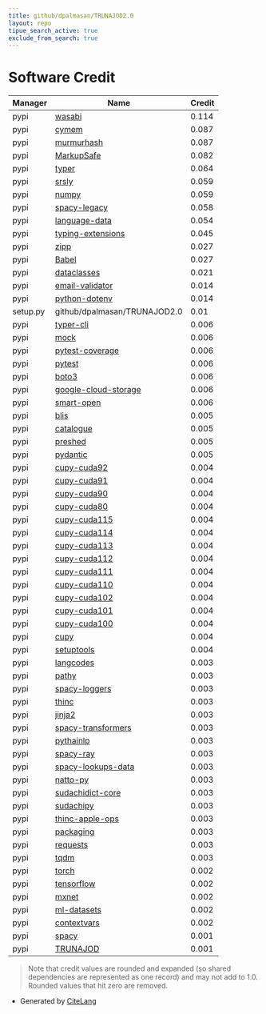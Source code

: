 ```yaml
---
title: github/dpalmasan/TRUNAJOD2.0
layout: repo
tipue_search_active: true
exclude_from_search: true
---
```

# Software Credit

|Manager|Name|Credit|
|-------|----|------|
|pypi|[wasabi](https://ines.io)|0.114|
|pypi|[cymem](https://github.com/explosion/cymem)|0.087|
|pypi|[murmurhash](https://github.com/explosion/murmurhash)|0.087|
|pypi|[MarkupSafe](https://palletsprojects.com/p/markupsafe/)|0.082|
|pypi|[typer](https://github.com/tiangolo/typer)|0.064|
|pypi|[srsly](https://github.com/explosion/srsly)|0.059|
|pypi|[numpy](https://pypi.org/project/numpy)|0.059|
|pypi|[spacy-legacy](https://spacy.io)|0.058|
|pypi|[language-data](https://pypi.org/project/language-data)|0.054|
|pypi|[typing-extensions](https://pypi.org/project/typing-extensions)|0.045|
|pypi|[zipp](https://pypi.org/project/zipp)|0.027|
|pypi|[Babel](https://pypi.org/project/Babel)|0.027|
|pypi|[dataclasses](https://pypi.org/project/dataclasses)|0.021|
|pypi|[email-validator](https://pypi.org/project/email-validator)|0.014|
|pypi|[python-dotenv](https://pypi.org/project/python-dotenv)|0.014|
|setup.py|github/dpalmasan/TRUNAJOD2.0|0.01|
|pypi|[typer-cli](https://pypi.org/project/typer-cli)|0.006|
|pypi|[mock](https://pypi.org/project/mock)|0.006|
|pypi|[pytest-coverage](https://pypi.org/project/pytest-coverage)|0.006|
|pypi|[pytest](https://pypi.org/project/pytest)|0.006|
|pypi|[boto3](https://pypi.org/project/boto3)|0.006|
|pypi|[google-cloud-storage](https://pypi.org/project/google-cloud-storage)|0.006|
|pypi|[smart-open](https://pypi.org/project/smart-open)|0.006|
|pypi|[blis](https://github.com/explosion/cython-blis)|0.005|
|pypi|[catalogue](https://github.com/explosion/catalogue)|0.005|
|pypi|[preshed](https://github.com/explosion/preshed)|0.005|
|pypi|[pydantic](https://github.com/samuelcolvin/pydantic)|0.005|
|pypi|[cupy-cuda92](https://pypi.org/project/cupy-cuda92)|0.004|
|pypi|[cupy-cuda91](https://pypi.org/project/cupy-cuda91)|0.004|
|pypi|[cupy-cuda90](https://pypi.org/project/cupy-cuda90)|0.004|
|pypi|[cupy-cuda80](https://pypi.org/project/cupy-cuda80)|0.004|
|pypi|[cupy-cuda115](https://pypi.org/project/cupy-cuda115)|0.004|
|pypi|[cupy-cuda114](https://pypi.org/project/cupy-cuda114)|0.004|
|pypi|[cupy-cuda113](https://pypi.org/project/cupy-cuda113)|0.004|
|pypi|[cupy-cuda112](https://pypi.org/project/cupy-cuda112)|0.004|
|pypi|[cupy-cuda111](https://pypi.org/project/cupy-cuda111)|0.004|
|pypi|[cupy-cuda110](https://pypi.org/project/cupy-cuda110)|0.004|
|pypi|[cupy-cuda102](https://pypi.org/project/cupy-cuda102)|0.004|
|pypi|[cupy-cuda101](https://pypi.org/project/cupy-cuda101)|0.004|
|pypi|[cupy-cuda100](https://pypi.org/project/cupy-cuda100)|0.004|
|pypi|[cupy](https://pypi.org/project/cupy)|0.004|
|pypi|[setuptools](https://pypi.org/project/setuptools)|0.004|
|pypi|[langcodes](https://github.com/rspeer/langcodes)|0.003|
|pypi|[pathy](https://github.com/justindujardin/pathy)|0.003|
|pypi|[spacy-loggers](https://github.com/explosion/spacy-loggers)|0.003|
|pypi|[thinc](https://github.com/explosion/thinc)|0.003|
|pypi|[jinja2](https://palletsprojects.com/p/jinja/)|0.003|
|pypi|[spacy-transformers](https://spacy.io)|0.003|
|pypi|[pythainlp](https://pypi.org/project/pythainlp)|0.003|
|pypi|[spacy-ray](https://pypi.org/project/spacy-ray)|0.003|
|pypi|[spacy-lookups-data](https://pypi.org/project/spacy-lookups-data)|0.003|
|pypi|[natto-py](https://pypi.org/project/natto-py)|0.003|
|pypi|[sudachidict-core](https://pypi.org/project/sudachidict-core)|0.003|
|pypi|[sudachipy](https://pypi.org/project/sudachipy)|0.003|
|pypi|[thinc-apple-ops](https://pypi.org/project/thinc-apple-ops)|0.003|
|pypi|[packaging](https://pypi.org/project/packaging)|0.003|
|pypi|[requests](https://pypi.org/project/requests)|0.003|
|pypi|[tqdm](https://pypi.org/project/tqdm)|0.003|
|pypi|[torch](https://pypi.org/project/torch)|0.002|
|pypi|[tensorflow](https://pypi.org/project/tensorflow)|0.002|
|pypi|[mxnet](https://pypi.org/project/mxnet)|0.002|
|pypi|[ml-datasets](https://pypi.org/project/ml-datasets)|0.002|
|pypi|[contextvars](https://pypi.org/project/contextvars)|0.002|
|pypi|[spacy](https://spacy.io)|0.001|
|pypi|[TRUNAJOD](https://github.com/dpalmasan/TRUNAJOD2.0)|0.001|


> Note that credit values are rounded and expanded (so shared dependencies are represented as one record) and may not add to 1.0. Rounded values that hit zero are removed.


- Generated by [CiteLang](https://github.com/vsoch/citelang)
